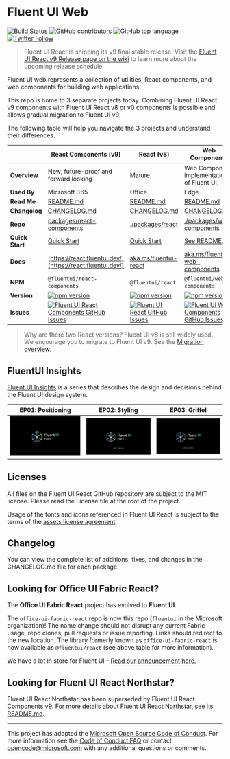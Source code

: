 # Fluent UI Web

[![Build Status](https://img.shields.io/azure-devops/build/uifabric/fabricpublic/164/master?style=flat-square)](https://dev.azure.com/uifabric/fabricpublic/_build?definitionId=164) ![GitHub contributors](https://img.shields.io/github/contributors/microsoft/fluentui?style=flat-square) ![GitHub top language](https://img.shields.io/github/languages/top/microsoft/fluentui?style=flat-square) [![Twitter Follow](https://img.shields.io/twitter/follow/fluentui?logo=twitter&style=flat-square)](https://twitter.com/FluentUI?ref_src=twsrc%5Etfw)

> Fluent UI React is shipping its v9 final stable release. Visit the [Fluent UI React v9 Release page on the wiki](https://github.com/microsoft/fluentui/wiki/Fluent-UI-React-v9-Release) to learn more about the upcoming release schedule.

Fluent UI web represents a collection of utilities, React components, and web components for building web applications.

This repo is home to 3 separate projects today. Combining Fluent UI React v9 components with Fluent UI React v8 or v0 components is possible and allows gradual migration to Fluent UI v9.

The following table will help you navigate the 3 projects and understand their differences.

<!-- prettier-ignore-start -->
|   | React Components (v9) | React (v8) | Web Components |
|---| ----- | --------------- | -------------- |
| **Overview**    | New, future-proof and forward looking | Mature | Web Component implementation of Fluent UI. |
| **Used By**     | Microsoft 365 | Office | Edge |
| **Read Me**     | [README.md](/packages/react-components/react-components/README.md) | [README.md](/packages/react/README.md)| [README.md](/packages/web-components/README.md) |
| **Changelog** | [CHANGELOG.md](/packages/react-components/react-components/CHANGELOG.md) | [CHANGELOG.md](/packages/react/CHANGELOG.md) | [CHANGELOG.md](/packages/web-components/CHANGELOG.md) |
| **Repo**        | [packages/react-components](/packages/react-components/react-components/CHANGELOG.md) | [./packages/react](/packages/react) | [./packages/web-components](/packages/web-components) |
| **Quick Start** | [Quick Start](https://react.fluentui.dev/?path=/docs/concepts-developer-quick-start--page) | [Quick Start](https://developer.microsoft.com/en-us/fluentui#/get-started/web) | [See README.md](https://github.com/microsoft/fluentui/tree/master/packages/web-components/README.md) |
| **Docs**        | [https://react.fluentui.dev/](https://react.fluentui.dev/) | [aka.ms/fluentui-react](https://aka.ms/fluentui-react) | [aka.ms/fluentui-web-components](https://aka.ms/fluentui-web-components) |
| **NPM**         | `@fluentui/react-components` | `@fluentui/react`| `@fluentui/web-components` |
| **Version**     | [![npm version](https://img.shields.io/npm/v/@fluentui/react-components?style=flat-square)](https://www.npmjs.com/package/@fluentui/react-components) | [![npm version](https://img.shields.io/npm/v/@fluentui/react?style=flat-square)](https://www.npmjs.com/package/@fluentui/react) | [![npm version](https://img.shields.io/npm/v/@fluentui/web-components?style=flat-square)](https://www.npmjs.com/package/@fluentui/web-components) |
| **Issues**      | [![Fluent UI React Components GitHub Issues](https://img.shields.io/github/issues/microsoft/fluentui/Fluent%20UI%20react-components?label=issues&style=flat-square)](https://github.com/microsoft/fluentui/issues?q=is%3Aissue+is%3Aopen+label%3A%22Fluent+UI+react-components+%28v9%29%22) | [![Fluent UI React GitHub Issues](https://img.shields.io/github/issues/microsoft/fluentui/Fluent%20UI%20react%20(v8)?label=issues&style=flat-square)](https://github.com/microsoft/fluentui/issues?q=is%3Aissue+is%3Aopen+label%3A%22Fluent+UI+react+(v8)%22) | [![Fluent UI Web Components GitHub Issues](https://img.shields.io/github/issues/microsoft/fluentui/web-components?label=issues&style=flat-square)](https://github.com/microsoft/fluentui/issues?q=is%3Aissue+is%3Aopen+label%3A%22web-components%22) |
<!-- prettier-ignore-end -->

> Why are there two React versions? Fluent UI v8 is still widely used. We encourage you to migrate to Fluent UI v9. See the [Migration overview](https://react.fluentui.dev/?path=/docs/concepts-migration-overview--page).

## FluentUI Insights

[Fluent UI Insights](https://docs.microsoft.com/en-us/shows/fluent-ui-insights?utm_source=github) is a series that describes the design and decisions behind the Fluent UI design system.

|                                                                                                             EP01: Positioning                                                                                                             |                                                                                                           EP02: Styling                                                                                                           |                                                                                                           EP03: Griffel                                                                                                           |
| :---------------------------------------------------------------------------------------------------------------------------------------------------------------------------------------------------------------------------------------: | :-------------------------------------------------------------------------------------------------------------------------------------------------------------------------------------------------------------------------------: | :-------------------------------------------------------------------------------------------------------------------------------------------------------------------------------------------------------------------------------: |
| <a href="https://learn.microsoft.com/en-us/shows/fluent-ui-insights/fluent-ui-insights-positioning?utm_source=github" target="_blank"><img src="ghdocs/medias/fluentui-ep01-preview.gif" alt="Watch EP01: Positioning" width="240" /></a> | <a href="https://learn.microsoft.com/en-us/shows/fluent-ui-insights/fluent-ui-insights-styling?utm_source=github" target="_blank"><img src="ghdocs/medias/fluentui-ep02-preview.gif" alt="Watch EP02: Styling" width="240" /></a> | <a href="https://learn.microsoft.com/en-us/shows/fluent-ui-insights/fluent-ui-insights-griffel?utm_source=github" target="_blank"><img src="ghdocs/medias/fluentui-ep03-preview.gif" alt="Watch EP03: Griffel" width="240" /></a> |

## Licenses

All files on the Fluent UI React GitHub repository are subject to the MIT license. Please read the License file at the root of the project.

Usage of the fonts and icons referenced in Fluent UI React is subject to the terms of the [assets license agreement](https://aka.ms/fluentui-assets-license).

## Changelog

You can view the complete list of additions, fixes, and changes in the CHANGELOG.md file for each package.

## Looking for Office UI Fabric React?

The **Office UI Fabric React** project has evolved to **Fluent UI**.

The `office-ui-fabric-react` repo is now this repo (`fluentui` in the Microsoft organization)! The name change should not disrupt any current Fabric usage, repo clones, pull requests or issue reporting. Links should redirect to the new location. The library formerly known as `office-ui-fabric-react` is now available as `@fluentui/react` (see above table for more information).

We have a lot in store for Fluent UI - [Read our announcement here.](https://developer.microsoft.com/en-us/office/blogs/ui-fabric-is-evolving-into-fluent-ui/)

## Looking for Fluent UI React Northstar?

Fluent UI React Northstar has been superseded by Fluent UI React Components v9. For more details about Fluent UI React Northstar, see its [README.md](/packages/fluentui/README.md).

---

This project has adopted the [Microsoft Open Source Code of Conduct](https://opensource.microsoft.com/codeofconduct/). For more information see the [Code of Conduct FAQ](https://opensource.microsoft.com/codeofconduct/faq/) or contact [opencode@microsoft.com](mailto:opencode@microsoft.com) with any additional questions or comments.

